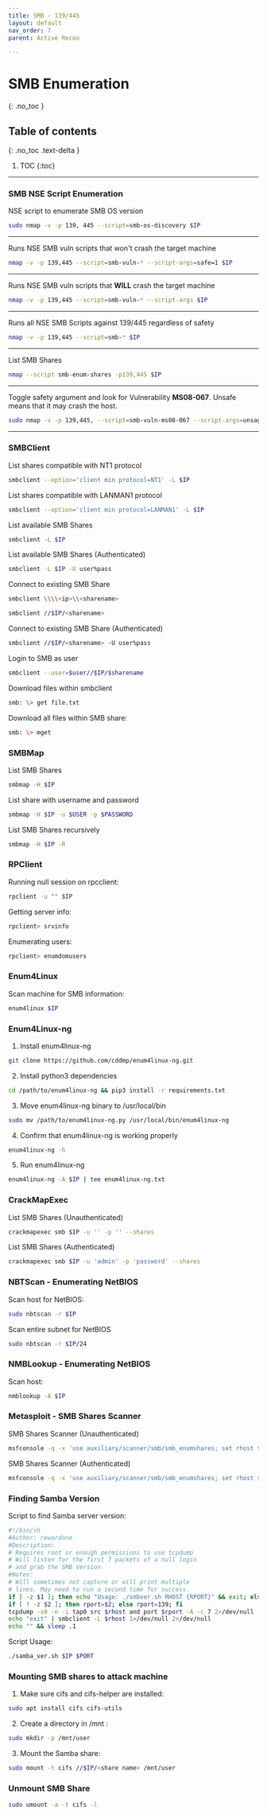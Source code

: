```yaml
---
title: SMB - 139/445
layout: default
nav_order: 7
parent: Active Recon

---
```


# SMB Enumeration
{: .no_toc }

## Table of contents
{: .no_toc .text-delta }
1. TOC
{:toc}

---

### SMB NSE Script Enumeration

NSE script to enumerate SMB OS version
```bash
sudo nmap -v -p 139, 445 --script=smb-os-discovery $IP
```

---
Runs NSE SMB vuln scripts that won't crash the target machine
```bash
nmap -v -p 139,445 --script=smb-vuln-* --script-args=safe=1 $IP
```
---
Runs NSE SMB vuln scripts that **WILL** crash the target machine
```bash
nmap -v -p 139,445 --script=smb-vuln-* --script-args $IP
```
---
Runs all NSE SMB Scripts against 139/445 regardless of safety
```bash
nmap -v -p 139,445 --script=smb-* $IP
```
---
List SMB Shares
```bash
nmap --script smb-enum-shares -p139,445 $IP
```
---
Toggle safety argument and look for Vulnerability **MS08-067**. Unsafe means that it may crash the host.
```bash
sudo nmap -v -p 139,445, --script=smb-vuln-ms08-067 --script-args=unsage=1 $IP
```
---

### SMBClient 

List shares compatible with NT1 protocol 

```bash
smbclient --option='client min protocol=NT1' -L $IP  
```

List shares compatible with LANMAN1 protocol
```bash
smbclient --option='client min protocol=LANMAN1' -L $IP
```

List available SMB Shares 
```bash
smbclient -L $IP
```

List available SMB Shares (Authenticated)
```bash
smbclient -L $IP -U user%pass
```

Connect to existing SMB Share
```bash
smbclient \\\\<ip>\\<sharename>

smbclient //$IP/<sharename>
```

Connect to existing SMB Share (Authenticated)
```bash
smbclient //$IP/<sharename> -U user%pass
```

Login to SMB as user
```bash
smbclient --user=$user//$IP/$sharename
```

Download files within smbclient
```bash
smb: \> get file.txt
```

Download all files within SMB share:
```bash
smb: \> mget 
```


### SMBMap

List SMB Shares
```bash
smbmap -H $IP
```

List share with username and password
```bash
smbmap -H $IP -u $USER -p $PASSWORD
```

List SMB Shares recursively
```bash
smbmap -H $IP -R
```


### RPClient

Running null session on rpcclient:
```bash
rpclient -u "" $IP
```

Getting server info:
```bash
rpclient> srvinfo
```

Enumerating users:
```bash
rpclient> enumdomusers
```



### Enum4Linux
Scan machine for SMB information: 
```bash
enum4linux $IP
```

### Enum4Linux-ng

1. Install enum4linux-ng
```bash
git clone https://github.com/cddmp/enum4linux-ng.git
```

2. Install python3 dependencies
```bash
cd /path/to/enum4linux-ng && pip3 install -r requirements.txt
```

3. Move enum4linux-ng binary to /usr/local/bin
```bash
sudo mv /path/to/enum4linux-ng.py /usr/local/bin/enum4linux-ng
```

4. Confirm that enum4linux-ng is working properly
```bash
enum4linux-ng -h
```

5. Run enum4linux-ng
```bash
enum4linux-ng -A $IP | tee enum4linux-ng.txt
```




### CrackMapExec

List SMB Shares (Unauthenticated)
```bash
crackmapexec smb $IP -u '' -p '' --shares
```

List SMB Shares (Authenticated)
```bash
crackmapexec smb $IP -u 'admin' -p 'password' --shares
```


### NBTScan - Enumerating NetBIOS

Scan host for NetBIOS:
```bash
sudo nbtscan -r $IP
```

Scan entire subnet for NetBIOS
```bash
sudo nbtscan -r $IP/24
```


### NMBLookup - Enumerating NetBIOS

Scan host:
```bash
nmblookup -A $IP
```


### Metasploit - SMB Shares Scanner

SMB Shares Scanner (Unauthenticated)
```bash
msfconsole -q -x 'use auxiliary/scanner/smb/smb_enumshares; set rhost $IP; exploit'
```

SMB Shares Scanner (Authenticated)
```bash
msfconsole -q -x 'use auxiliary/scanner/smb/smb_enumshares; set rhost $IP; exploit; set smbuser $USER; set smbpass $PASS'
```



### Finding Samba Version

Script to find Samba server version:
```bash
#!/bin/sh
#Author: rewardone
#Description:
# Requires root or enough permissions to use tcpdump
# Will listen for the first 7 packets of a null login
# and grab the SMB Version
#Notes:
# Will sometimes not capture or will print multiple
# lines. May need to run a second time for success.
if [ -z $1 ]; then echo "Usage: ./smbver.sh RHOST {RPORT}" && exit; else rhost=$1; fi
if [ ! -z $2 ]; then rport=$2; else rport=139; fi
tcpdump -s0 -n -i tap0 src $rhost and port $rport -A -c 7 2>/dev/null | grep -i "samba\|s.a.m" | tr -d '.' | grep -oP 'UnixSamba.*[0-9a-z]' | tr -d '\n' & echo -n "$rhost: " &
echo "exit" | smbclient -L $rhost 1>/dev/null 2>/dev/null
echo "" && sleep .1
```

Script Usage: 
```bash
./samba_ver.sh $IP $PORT
```



### Mounting SMB shares to attack machine

1. Make sure cifs  and cifs-helper  are installed:
```bash
sudo apt install cifs cifs-utils
```

2. Create a directory in /mnt :
```bash
sudo mkdir -p /mnt/user
```

3. Mount the Samba share:
```bash
sudo mount -t cifs //$IP/<share name> /mnt/user
```


### Unmount SMB Share
```bash
sudo umount -a -t cifs -l
```
